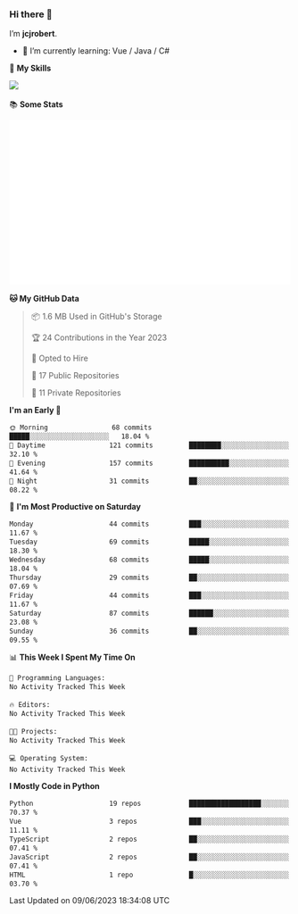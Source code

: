 ### Hi there 👋

I’m **jcjrobert**.

- 🌱 I’m currently learning: Vue / Java / C#

🌟 **My Skills**

![](https://img.shields.io/badge/-Python-3e74a2?style=flat-square&logo=Python&logoColor=fff)

📚 **Some Stats**

![](https://github.com/jcjrobert/github-stats/blob/master/generated/overview.svg)

<!--START_SECTION:waka-->
**🐱 My GitHub Data** 

> 📦 1.6 MB Used in GitHub's Storage 
 > 
> 🏆 24 Contributions in the Year 2023
 > 
> 💼 Opted to Hire
 > 
> 📜 17 Public Repositories 
 > 
> 🔑 11 Private Repositories 
 > 
**I'm an Early 🐤** 

```text
🌞 Morning                68 commits          █████░░░░░░░░░░░░░░░░░░░░   18.04 % 
🌆 Daytime                121 commits         ████████░░░░░░░░░░░░░░░░░   32.10 % 
🌃 Evening                157 commits         ██████████░░░░░░░░░░░░░░░   41.64 % 
🌙 Night                  31 commits          ██░░░░░░░░░░░░░░░░░░░░░░░   08.22 % 
```
📅 **I'm Most Productive on Saturday** 

```text
Monday                   44 commits          ███░░░░░░░░░░░░░░░░░░░░░░   11.67 % 
Tuesday                  69 commits          █████░░░░░░░░░░░░░░░░░░░░   18.30 % 
Wednesday                68 commits          █████░░░░░░░░░░░░░░░░░░░░   18.04 % 
Thursday                 29 commits          ██░░░░░░░░░░░░░░░░░░░░░░░   07.69 % 
Friday                   44 commits          ███░░░░░░░░░░░░░░░░░░░░░░   11.67 % 
Saturday                 87 commits          ██████░░░░░░░░░░░░░░░░░░░   23.08 % 
Sunday                   36 commits          ██░░░░░░░░░░░░░░░░░░░░░░░   09.55 % 
```


📊 **This Week I Spent My Time On** 

```text
💬 Programming Languages: 
No Activity Tracked This Week

🔥 Editors: 
No Activity Tracked This Week

🐱‍💻 Projects: 
No Activity Tracked This Week

💻 Operating System: 
No Activity Tracked This Week
```

**I Mostly Code in Python** 

```text
Python                   19 repos            ██████████████████░░░░░░░   70.37 % 
Vue                      3 repos             ███░░░░░░░░░░░░░░░░░░░░░░   11.11 % 
TypeScript               2 repos             ██░░░░░░░░░░░░░░░░░░░░░░░   07.41 % 
JavaScript               2 repos             ██░░░░░░░░░░░░░░░░░░░░░░░   07.41 % 
HTML                     1 repo              █░░░░░░░░░░░░░░░░░░░░░░░░   03.70 % 
```




 Last Updated on 09/06/2023 18:34:08 UTC
<!--END_SECTION:waka-->
